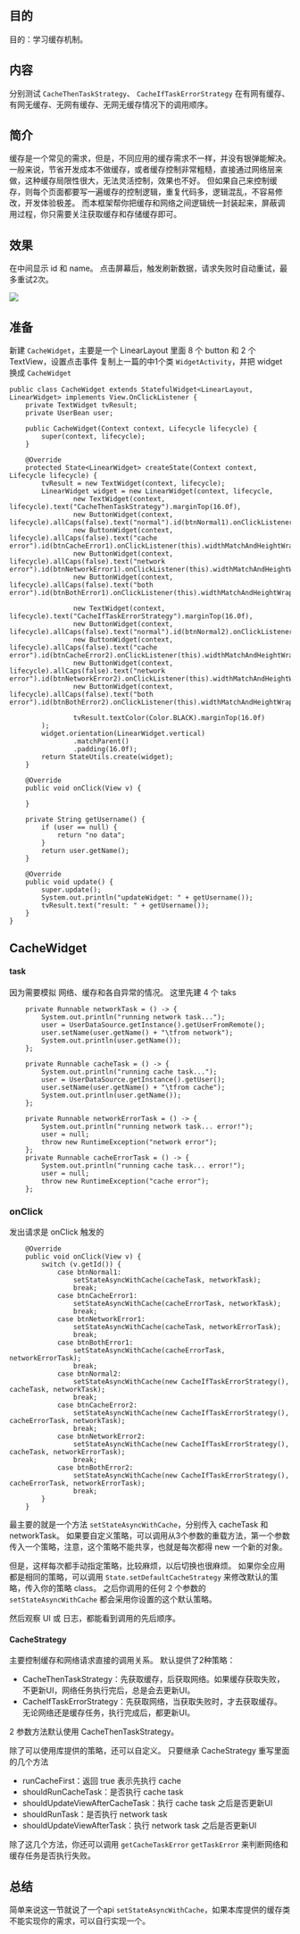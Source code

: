

## 目的 ##
目的：学习缓存机制。

## 内容 ##
分别测试 `CacheThenTaskStrategy`、 `CacheIfTaskErrorStrategy` 在有网有缓存、有网无缓存、无网有缓存、无网无缓存情况下的调用顺序。

## 简介 ##
缓存是一个常见的需求，但是，不同应用的缓存需求不一样，并没有银弹能解决。 一般来说，节省开发成本不做缓存，或者缓存控制非常粗糙，直接通过网络层来做，这种缓存局限性很大，无法灵活控制，效果也不好。 但如果自己来控制缓存，则每个页面都要写一遍缓存的控制逻辑，重复代码多，逻辑混乱，不容易修改，开发体验极差。 而本框架帮你把缓存和网络之间逻辑统一封装起来，屏蔽调用过程，你只需要关注获取缓存和存储缓存即可。

## 效果 ##
在中间显示 id 和 name。
点击屏幕后，触发刷新数据，请求失败时自动重试，最多重试2次。

![](../../images/6_Cache.jpg)

## 准备 ##
新建 `CacheWidget`，主要是一个 LinearLayout 里面 8 个 button 和 2 个 TextView，设置点击事件
复制上一篇的中1个类 `WidgetActivity`，并把 widget 换成 `CacheWidget`

```
public class CacheWidget extends StatefulWidget<LinearLayout, LinearWidget> implements View.OnClickListener {
    private TextWidget tvResult;
    private UserBean user;

    public CacheWidget(Context context, Lifecycle lifecycle) {
        super(context, lifecycle);
    }

    @Override
    protected State<LinearWidget> createState(Context context, Lifecycle lifecycle) {
        tvResult = new TextWidget(context, lifecycle);
        LinearWidget widget = new LinearWidget(context, lifecycle,
                new TextWidget(context, lifecycle).text("CacheThenTaskStrategy").marginTop(16.0f),
                new ButtonWidget(context, lifecycle).allCaps(false).text("normal").id(btnNormal1).onClickListener(this).widthMatchAndHeightWrap(),
                new ButtonWidget(context, lifecycle).allCaps(false).text("cache error").id(btnCacheError1).onClickListener(this).widthMatchAndHeightWrap(),
                new ButtonWidget(context, lifecycle).allCaps(false).text("network error").id(btnNetworkError1).onClickListener(this).widthMatchAndHeightWrap(),
                new ButtonWidget(context, lifecycle).allCaps(false).text("both error").id(btnBothError1).onClickListener(this).widthMatchAndHeightWrap(),

                new TextWidget(context, lifecycle).text("CacheIfTaskErrorStrategy").marginTop(16.0f),
                new ButtonWidget(context, lifecycle).allCaps(false).text("normal").id(btnNormal2).onClickListener(this).widthMatchAndHeightWrap(),
                new ButtonWidget(context, lifecycle).allCaps(false).text("cache error").id(btnCacheError2).onClickListener(this).widthMatchAndHeightWrap(),
                new ButtonWidget(context, lifecycle).allCaps(false).text("network error").id(btnNetworkError2).onClickListener(this).widthMatchAndHeightWrap(),
                new ButtonWidget(context, lifecycle).allCaps(false).text("both error").id(btnBothError2).onClickListener(this).widthMatchAndHeightWrap(),

                tvResult.textColor(Color.BLACK).marginTop(16.0f)
        );
        widget.orientation(LinearWidget.vertical)
                .matchParent()
                .padding(16.0f);
        return StateUtils.create(widget);
    }

    @Override
    public void onClick(View v) {

	}

    private String getUsername() {
        if (user == null) {
            return "no data";
        }
        return user.getName();
    }

    @Override
    public void update() {
        super.update();
        System.out.println("updateWidget: " + getUsername());
        tvResult.text("result: " + getUsername());
    }
}
```

## CacheWidget ##

#### task ####

因为需要模拟 网络、缓存和各自异常的情况。
这里先建 4 个 taks

```
    private Runnable networkTask = () -> {
        System.out.println("running network task...");
        user = UserDataSource.getInstance().getUserFromRemote();
        user.setName(user.getName() + "\tfrom network");
        System.out.println(user.getName());
    };

    private Runnable cacheTask = () -> {
        System.out.println("running cache task...");
        user = UserDataSource.getInstance().getUser();
        user.setName(user.getName() + "\tfrom cache");
        System.out.println(user.getName());
    };

    private Runnable networkErrorTask = () -> {
        System.out.println("running network task... error!");
        user = null;
        throw new RuntimeException("network error");
    };
    private Runnable cacheErrorTask = () -> {
        System.out.println("running cache task... error!");
        user = null;
        throw new RuntimeException("cache error");
    };
```

### onClick ###

发出请求是 onClick 触发的

```
    @Override
    public void onClick(View v) {
        switch (v.getId()) {
            case btnNormal1:
                setStateAsyncWithCache(cacheTask, networkTask);
                break;
            case btnCacheError1:
                setStateAsyncWithCache(cacheErrorTask, networkTask);
                break;
            case btnNetworkError1:
                setStateAsyncWithCache(cacheTask, networkErrorTask);
                break;
            case btnBothError1:
                setStateAsyncWithCache(cacheErrorTask, networkErrorTask);
                break;
            case btnNormal2:
                setStateAsyncWithCache(new CacheIfTaskErrorStrategy(), cacheTask, networkTask);
                break;
            case btnCacheError2:
                setStateAsyncWithCache(new CacheIfTaskErrorStrategy(), cacheErrorTask, networkTask);
                break;
            case btnNetworkError2:
                setStateAsyncWithCache(new CacheIfTaskErrorStrategy(), cacheTask, networkErrorTask);
                break;
            case btnBothError2:
                setStateAsyncWithCache(new CacheIfTaskErrorStrategy(), cacheErrorTask, networkErrorTask);
                break;
        }
    }
```

最主要的就是一个方法 `setStateAsyncWithCache`，分别传入 cacheTask 和 networkTask。
如果要自定义策略，可以调用从3个参数的重载方法，第一个参数传入一个策略，注意，这个策略不能共享，也就是每次都得 new 一个新的对象。

但是，这样每次都手动指定策略，比较麻烦，以后切换也很麻烦。 如果你全应用都是相同的策略，可以调用 `State.setDefaultCacheStrategy` 来修改默认的策略，传入你的策略 class。 之后你调用的任何 2 个参数的 `setStateAsyncWithCache` 都会采用你设置的这个默认策略。

然后观察 UI 或 日志，都能看到调用的先后顺序。

#### CacheStrategy ####

主要控制缓存和网络请求直接的调用关系。
默认提供了2种策略：
- CacheThenTaskStrategy：先获取缓存，后获取网络。如果缓存获取失败，不更新UI，网络任务执行完后，总是会去更新UI。
- CacheIfTaskErrorStrategy：先获取网络，当获取失败时，才去获取缓存。 无论网络还是缓存任务，执行完成后，都更新UI。

2 参数方法默认使用 CacheThenTaskStrategy。

除了可以使用库提供的策略，还可以自定义。
只要继承 CacheStrategy
重写里面的几个方法

- runCacheFirst：返回 true 表示先执行 cache
- shouldRunCacheTask：是否执行 cache task
- shouldUpdateViewAfterCacheTask：执行 cache task 之后是否更新UI
- shouldRunTask：是否执行 network task
- shouldUpdateViewAfterTask：执行 network task 之后是否更新UI

除了这几个方法，你还可以调用 `getCacheTaskError` `getTaskError` 来判断网络和缓存任务是否执行失败。

## 总结 ##

简单来说这一节就说了一个api `setStateAsyncWithCache`，如果本库提供的缓存类不能实现你的需求，可以自行实现一个。
